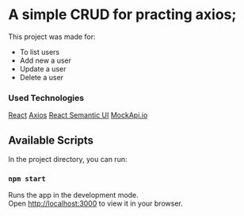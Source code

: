 # A simple CRUD for practing axios;

This project was made for:
- To list users
- Add new a user
- Update a user
- Delete a user

### Used Technologies

[React](https://reactjs.org/docs/getting-started.html)
[Axios](https://axios-http.com/docs/intro)
[React Semantic UI](https://react.semantic-ui.com/)
[MockApi.io](https://react.semantic-ui.com/)

## Available Scripts

In the project directory, you can run:

### `npm start`

Runs the app in the development mode.\
Open [http://localhost:3000](http://localhost:3000) to view it in your browser.